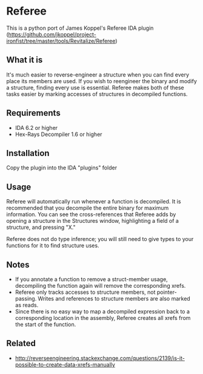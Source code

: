 # Referee

This is a python port of James Koppel's Referee IDA plugin (https://github.com/jkoppel/project-ironfist/tree/master/tools/Revitalize/Referee)


## What it is

It's much easier to reverse-engineer a structure when you can find every place its members are used. If you wish to reengineer the binary and modify a structure, finding every use is essential. Referee makes both of these tasks easier by marking accesses of structures in decompiled functions.

## Requirements

 * IDA 6.2 or higher
 * Hex-Rays Decompiler 1.6 or higher

## Installation

Copy the plugin into the IDA "plugins" folder

## Usage

Referee will automatically run whenever a function is decompiled. It is recommended that you decompile the entire binary for maximum information. You can see the cross-references that Referee adds by opening a structure in the Structures window, highlighting a field of a structure, and pressing "X."

Referee does not do type inference;  you will still need to give types to your functions for it to find structure uses.

## Notes

 * If you annotate a function to remove a struct-member usage, decompiling the function again will remove the corresponding xrefs.
 * Referee only tracks accesses to structure members, not pointer-passing. Writes and references to structure members are also marked as reads.
 * Since there is no easy way to map a decompiled expression back to a corresponding location in the assembly, Referee creates all xrefs from the start of the function.

## Related
- http://reverseengineering.stackexchange.com/questions/2139/is-it-possible-to-create-data-xrefs-manually
